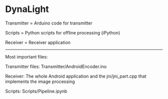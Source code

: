 # DynaLight

Transmitter = Arduino code for transmitter

Scripts = Python scripts for offline processing (iPython)

Receiver = Receiver application

---------------------------------------------------------------


Most important files:

Transmitter files: Transmitter/AndroidEncoder.ino

Receiver: The whole Android application and the jni/jni_part.cpp that implements the image processing

Scripts: Scripts/Pipeline.ipynb

